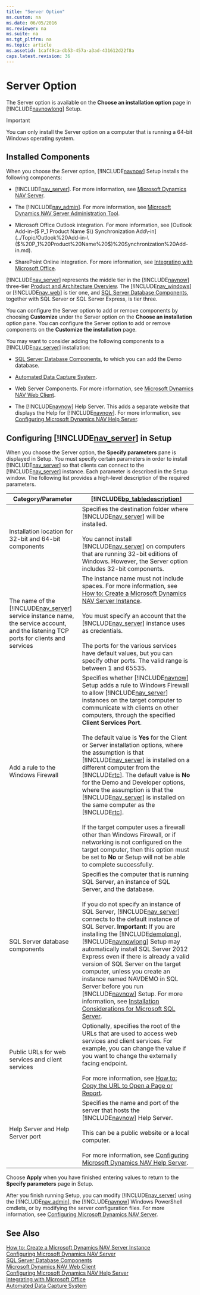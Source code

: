 ```yaml
---
title: "Server Option"
ms.custom: na
ms.date: 06/05/2016
ms.reviewer: na
ms.suite: na
ms.tgt_pltfrm: na
ms.topic: article
ms.assetid: 1caf49ca-db53-457a-a3ad-431612d22f8a
caps.latest.revision: 36
---
```

# Server Option
The Server option is available on the **Choose an installation option** page in [!INCLUDE[navnowlong](../dynamics-nav/includes/navnowlong_md.md)] Setup.  
  
> [!IMPORTANT]  
>  You can only install the Server option on a computer that is running a 64\-bit Windows operating system.  
  
## Installed Components  
 When you choose the Server option, [!INCLUDE[navnow](../dynamics-nav/includes/navnow_md.md)] Setup installs the following components:  
  
-   [!INCLUDE[nav_server](../dynamics-nav/includes/nav_server_md.md)]. For more information, see [Microsoft Dynamics NAV Server](../dynamics-nav/Microsoft-Dynamics-NAV-Server.md).  
  
-   The [!INCLUDE[nav_admin](../dynamics-nav/includes/nav_admin_md.md)]. For more information, see [Microsoft Dynamics NAV Server Administration Tool](../dynamics-nav/Microsoft-Dynamics-NAV-Server-Administration-Tool.md).  
  
-   Microsoft Office Outlook integration. For more information, see [Outlook Add\-in\-\($ P\_1 Product Name $\) Synchronization Add\-in](../Topic/Outlook%20Add-in-\($%20P_1%20Product%20Name%20$\)%20Synchronization%20Add-in.md).  
  
-   SharePoint Online integration. For more information, see [Integrating with Microsoft Office](../Topic/Integrating%20with%20Microsoft%20Office.md).  
  
 [!INCLUDE[nav_server](../dynamics-nav/includes/nav_server_md.md)] represents the middle tier in the [!INCLUDE[navnow](../dynamics-nav/includes/navnow_md.md)] three\-tier [Product and Architecture Overview](../dynamics-nav/Product-and-Architecture-Overview.md). The [!INCLUDE[nav_windows](../dynamics-nav/includes/nav_windows_md.md)] or [!INCLUDE[nav_web](../dynamics-nav/includes/nav_web_md.md)] is tier one, and [SQL Server Database Components](../dynamics-nav/SQL-Server-Database-Components.md), together with SQL Server or SQL Server Express, is tier three.  
  
 You can configure the Server option to add or remove components by choosing **Customize** under the Server option on the **Choose an installation** option pane. You can configure the Server option to add or remove components on the **Customize the installation** page.  
  
 You may want to consider adding the following components to a [!INCLUDE[nav_server](../dynamics-nav/includes/nav_server_md.md)] installation:  
  
-   [SQL Server Database Components](../dynamics-nav/SQL-Server-Database-Components.md), to which you can add the Demo database.  
  
-   [Automated Data Capture System](../dynamics-nav/Automated-Data-Capture-System.md).  
  
-   Web Server Components. For more information, see [Microsoft Dynamics NAV Web Client](../dynamics-nav/Microsoft-Dynamics-NAV-Web-Client.md).  
  
-   The [!INCLUDE[navnow](../dynamics-nav/includes/navnow_md.md)] Help Server. This adds a separate website that displays the Help for [!INCLUDE[navnow](../dynamics-nav/includes/navnow_md.md)]. For more information, see [Configuring Microsoft Dynamics NAV Help Server](../dynamics-nav/Configuring-Microsoft-Dynamics-NAV-Help-Server.md).  
  
## Configuring [!INCLUDE[nav_server](../dynamics-nav/includes/nav_server_md.md)] in Setup  
 When you choose the Server option, the **Specify parameters** pane is displayed in Setup. You must specify certain parameters in order to install [!INCLUDE[nav_server](../dynamics-nav/includes/nav_server_md.md)] so that clients can connect to the [!INCLUDE[nav_server](../dynamics-nav/includes/nav_server_md.md)] instance. Each parameter is described in the Setup window. The following list provides a high\-level description of the required parameters.  
  
|Category\/Parameter|[!INCLUDE[bp_tabledescription](../dynamics-nav/includes/bp_tabledescription_md.md)]|  
|-------------------------|---------------------------------------|  
|Installation location for 32\-bit and 64\-bit components|Specifies the destination folder where [!INCLUDE[nav_server](../dynamics-nav/includes/nav_server_md.md)] will be installed.<br /><br /> You cannot install [!INCLUDE[nav_server](../dynamics-nav/includes/nav_server_md.md)] on computers that are running 32\-bit editions of Windows. However, the Server option includes 32\-bit components.|  
|The name of the [!INCLUDE[nav_server](../dynamics-nav/includes/nav_server_md.md)] service instance name, the service account, and the listening TCP ports for clients and services|The instance name must not include spaces. For more information, see [How to: Create a Microsoft Dynamics NAV Server Instance](../Topic/How%20to:%20Create%20a%20Microsoft%20Dynamics%20NAV%20Server%20Instance.md).<br /><br /> You must specify an account that the [!INCLUDE[nav_server](../dynamics-nav/includes/nav_server_md.md)] instance uses as credentials.<br /><br /> The ports for the various services have default values, but you can specify other ports. The valid range is between 1 and 65535.|  
|Add a rule to the Windows Firewall|Specifies whether [!INCLUDE[navnow](../dynamics-nav/includes/navnow_md.md)] Setup adds a rule to Windows Firewall to allow [!INCLUDE[nav_server](../dynamics-nav/includes/nav_server_md.md)] instances on the target computer to communicate with clients on other computers, through the specified **Client Services Port**.<br /><br /> The default value is **Yes** for the Client or Server installation options, where the assumption is that [!INCLUDE[nav_server](../dynamics-nav/includes/nav_server_md.md)] is installed on a different computer from the [!INCLUDE[rtc](../dynamics-nav/includes/rtc_md.md)]. The default value is **No** for the Demo and Developer options, where the assumption is that the [!INCLUDE[nav_server](../dynamics-nav/includes/nav_server_md.md)] is installed on the same computer as the [!INCLUDE[rtc](../dynamics-nav/includes/rtc_md.md)].<br /><br /> If the target computer uses a firewall other than Windows Firewall, or if networking is not configured on the target computer, then this option must be set to **No** or Setup will not be able to complete successfully.|  
|SQL Server database components|Specifies the computer that is running SQL Server, an instance of SQL Server, and the database.<br /><br /> If you do not specify an instance of SQL Server, [!INCLUDE[nav_server](../dynamics-nav/includes/nav_server_md.md)] connects to the default instance of SQL Server. **Important:**  If you are installing the [!INCLUDE[demolong](../dynamics-nav/includes/demolong_md.md)], [!INCLUDE[navnowlong](../dynamics-nav/includes/navnowlong_md.md)] Setup may automatically install SQL Server 2012 Express even if there is already a valid version of SQL Server on the target computer, unless you create an instance named NAVDEMO in SQL Server before you run [!INCLUDE[navnow](../dynamics-nav/includes/navnow_md.md)] Setup. For more information, see [Installation Considerations for Microsoft SQL Server](../dynamics-nav/Installation-Considerations-for-Microsoft-SQL-Server.md).|  
|Public URLs for web services and client services|Optionally, specifies the root of the URLs that are used to access web services and client services. For example, you can change the value if you want to change the externally facing endpoint.<br /><br /> For more information, see [How to: Copy the URL to Open a Page or Report](../Topic/How%20to:%20Copy%20the%20URL%20to%20Open%20a%20Page%20or%20Report.md).|  
|Help Server and Help Server port|Specifies the name and port of the server that hosts the [!INCLUDE[navnow](../dynamics-nav/includes/navnow_md.md)] Help Server.<br /><br /> This can be a public website or a local computer.<br /><br /> For more information, see [Configuring Microsoft Dynamics NAV Help Server](../dynamics-nav/Configuring-Microsoft-Dynamics-NAV-Help-Server.md).|  
  
 Choose **Apply** when you have finished entering values to return to the **Specify parameters** page in Setup.  
  
 After you finish running Setup, you can modify [!INCLUDE[nav_server](../dynamics-nav/includes/nav_server_md.md)] using the [!INCLUDE[nav_admin](../dynamics-nav/includes/nav_admin_md.md)], the [!INCLUDE[navnow](../dynamics-nav/includes/navnow_md.md)] Windows PowerShell cmdlets, or by modifying the server configuration files. For more information, see [Configuring Microsoft Dynamics NAV Server](../dynamics-nav/Configuring-Microsoft-Dynamics-NAV-Server.md).  
  
## See Also  
 [How to: Create a Microsoft Dynamics NAV Server Instance](../Topic/How%20to:%20Create%20a%20Microsoft%20Dynamics%20NAV%20Server%20Instance.md)   
 [Configuring Microsoft Dynamics NAV Server](../dynamics-nav/Configuring-Microsoft-Dynamics-NAV-Server.md)   
 [SQL Server Database Components](../dynamics-nav/SQL-Server-Database-Components.md)   
 [Microsoft Dynamics NAV Web Client](../dynamics-nav/Microsoft-Dynamics-NAV-Web-Client.md)   
 [Configuring Microsoft Dynamics NAV Help Server](../dynamics-nav/Configuring-Microsoft-Dynamics-NAV-Help-Server.md)   
 [Integrating with Microsoft Office](../Topic/Integrating%20with%20Microsoft%20Office.md)   
 [Automated Data Capture System](../dynamics-nav/Automated-Data-Capture-System.md)